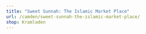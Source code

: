 ```yaml
---
title: "Sweet Sunnah: The Islamic Market Place"
url: /camden/sweet-sunnah-the-islamic-market-place/
shop: Kramladen
---
```


